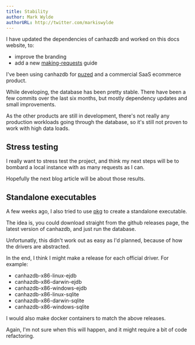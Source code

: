 ```yaml
---
title: Stability
author: Mark Wylde
authorURL: http://twitter.com/markiswylde
---
```


I have updated the dependencies of canhazdb and worked on this docs website, to:
- improve the branding
- add a new [making-requests](/guides/making-requests) guide

I've been using canhazdb for [puzed](https://github.com/puzed/puzed-api) and a commercial SaaS ecommerce product.

While developing, the database has been pretty stable. There have been a few commits over the last six months, but mostly dependency updates and small improvements.

As the other products are still in development, there's not really any production workloads going through the database, so it's still not proven to work with high data loads.

## Stress testing
I really want to stress test the project, and think my next steps will be to bombard a local instance with as many requests as I can.

Hopefully the next blog article will be about those results.

## Standalone executables
A few weeks ago, I also tried to use [pkg](https://www.npmjs.com/package/pkg) to create a standalone executable.

The idea is, you could download straight from the github releases page, the latest version of canhazdb, and just run the database.

Unfortunatly, this didn't work out as easy as I'd planned, because of how the drivers are abstracted.

In the end, I think I might make a release for each official driver. For example:
- canhazdb-x86-linux-ejdb
- canhazdb-x86-darwin-ejdb
- canhazdb-x86-windows-ejdb
- canhazdb-x86-linux-sqlite
- canhazdb-x86-darwin-sqlite
- canhazdb-x86-windows-sqlite

I would also make docker containers to match the above releases.

Again, I'm not sure when this will happen, and it might require a bit of code refactoring.
